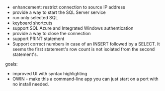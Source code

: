 ﻿* enhancement: restrict connection to source IP address
* provide a way to start the SQL Server service
* run only selected SQL
* keyboard shortcuts
* support SQL Azure and Integrated Windows authentication
* provide a way to close the connection
* support PRINT statement
* Support correct numbers in case of an INSERT followed by a SELECT.  It seems the first statement's row count is not isolated from the second statement's.

goals:
* improved UI with syntax highlighting
* OWIN - make this a command-line app you can just start on a port with no install needed.
